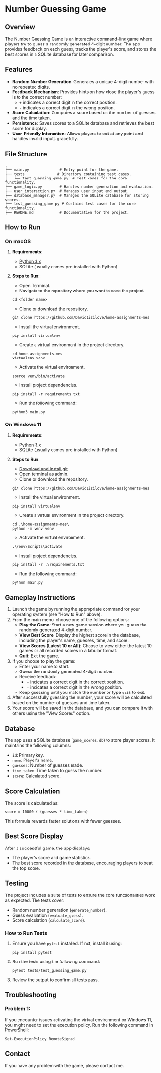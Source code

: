 
# Number Guessing Game

## Overview

The Number Guessing Game is an interactive command-line game where players try to guess a randomly generated 4-digit number. The app provides feedback on each guess, tracks the player's score, and stores the best scores in a SQLite database for later comparison.

## Features

- **Random Number Generation**: Generates a unique 4-digit number with no repeated digits.
- **Feedback Mechanism**: Provides hints on how close the player's guess is to the correct number:
  - `+` indicates a correct digit in the correct position.
  - `-` indicates a correct digit in the wrong position.
- **Score Calculation**: Computes a score based on the number of guesses and the time taken.
- **Persistence**: Saves scores to a SQLite database and retrieves the best score for display.
- **User-Friendly Interaction**: Allows players to exit at any point and handles invalid inputs gracefully.

## File Structure

```
.
├── main.py              # Entry point for the game.
├── tests               # Directory containing test cases.
│   └── test_guessing_game.py  # Test cases for the core functionality.
├── game_logic.py        # Handles number generation and evaluation.
├── user_interaction.py  # Manages user input and output.
├── database_manager.py  # Manages the SQLite database for storing scores.
├── test_guessing_game.py # Contains test cases for the core functionality.
├── README.md            # Documentation for the project.
```

## How to Run

### On macOS

1. **Requirements**:

   - [Python 3.x](https://www.python.org/downloads/)
   - SQLite (usually comes pre-installed with Python)

2. **Steps to Run**:

   - Open Terminal.
   - Navigate to the repository where you want to save the project.
   ```
   cd <folder name>
   ```
   - Clone or download the repository.
   ```
   git clone https://github.com/David1izilove/home-assignments-mes
   ```
   - Install the virtual environment.
   ```
   pip install virtualenv
   ```
   - Create a virtual environment in the project directory.
   ```
   cd home-assignments-mes
   virtualenv venv
   ```
   - Activate the virtual environment.
   ```
   source venv/bin/activate
   ```
   - Install project dependencies.
   ```
   pip install -r requirements.txt
   ```
   - Run the following command:
   ```
   python3 main.py
   ```

### On Windows 11

1. **Requirements**:

   - [Python 3.x](https://www.python.org/downloads/)
   - SQLite (usually comes pre-installed with Python)

2. **Steps to Run**:

   - [Download and install git](https://git-scm.com/downloads)
   - Open terminal as admin.
   - Clone or download the repository.
   ```
   git clone https://github.com/David1izilove/home-assignments-mes
   ```
   - Install the virtual environment.
   ```
   pip install virtualenv
   ```
   - Create a virtual environment in the project directory.
   ```
   cd .\home-assignments-mes\
   python -m venv venv
   ```
   - Activate the virtual environment.
   ```
   .\venv\Scripts\activate
   ```
   - Install project dependencies.
   ```
   pip install -r .\requirements.txt
   ```
   - Run the following command:
   ```
   python main.py
   ```

## Gameplay Instructions

1. Launch the game by running the appropriate command for your operating system (see "How to Run" above).
2. From the main menu, choose one of the following options:
   - **Play the Game**: Start a new game session where you guess the randomly generated 4-digit number.
   - **View Best Score**: Display the highest score in the database, including the player's name, guesses, time, and score.
   - **View Scores (Latest 10 or All)**: Choose to view either the latest 10 games or all recorded scores in a tabular format.
   - **Quit**: Exit the game.
3. If you choose to play the game:
   - Enter your name to start.
   - Guess the randomly generated 4-digit number.
   - Receive feedback:
     - `+` indicates a correct digit in the correct position.
     - `-` indicates a correct digit in the wrong position.
   - Keep guessing until you match the number or type `quit` to exit.
4. After successfully guessing the number, your score will be calculated based on the number of guesses and time taken.
5. Your score will be saved in the database, and you can compare it with others using the "View Scores" option.

## Database

The app uses a SQLite database (`game_scores.db`) to store player scores. It maintains the following columns:

- `id`: Primary key.
- `name`: Player's name.
- `guesses`: Number of guesses made.
- `time_taken`: Time taken to guess the number.
- `score`: Calculated score.

## Score Calculation

The score is calculated as:

```
score = 10000 / (guesses * time_taken)
```
This formula rewards faster solutions with fewer guesses.

## Best Score Display

After a successful game, the app displays:

- The player's score and game statistics.
- The best score recorded in the database, encouraging players to beat the top score.

## Testing

The project includes a suite of tests to ensure the core functionalities work as expected. The tests cover:

- Random number generation (`generate_number`).
- Guess evaluation (`evaluate_guess`).
- Score calculation (`calculate_score`).

### How to Run Tests

1. Ensure you have `pytest` installed. If not, install it using:
   ```
   pip install pytest
   ```

2. Run the tests using the following command:
   ```
   pytest tests/test_guessing_game.py
   ```

3. Review the output to confirm all tests pass.


## Troubleshooting

### **Problem 1**:

If you encounter issues activating the virtual environment on Windows 11, you might need to set the execution policy. Run the following command in PowerShell:
```
Set-ExecutionPolicy RemoteSigned
```


## Contact

If you have any problem with the game, please contact me.